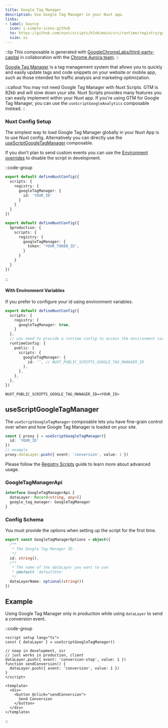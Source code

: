 ```yaml
---
title: Google Tag Manager
description: Use Google Tag Manager in your Nuxt app.
links:
- label: Source
  icon: i-simple-icons-github
  to: https://github.com/nuxt/scripts/blob/main/src/runtime/registry/google-tag-manager.ts
  size: xs
---
```


::tip
This composable is generated with [GoogleChromeLabs/third-party-capital](https://github.com/GoogleChromeLabs/third-party-capital) in collaboration with the [Chrome Aurora team](https://developer.chrome.com/docs/aurora).
::

[Google Tag Manager](https://marketingplatform.google.com/about/tag-manager/) is a tag management system that allows you to quickly and easily update tags and code snippets on your website or mobile app, such as those intended for traffic analysis and marketing optimization.

::callout
You may not need Google Tag Manager with Nuxt Scripts. GTM is 82kb and will slow down your site.
Nuxt Scripts provides many features you can easily
implement within your Nuxt app. If you're using GTM for Google Tag Manager, you can use the `useScriptGoogleAnalytics` composable instead.
::

### Nuxt Config Setup

The simplest way to load Google Tag Manager globally in your Nuxt App is to use Nuxt config. Alternatively you can directly
use the [useScriptGoogleTagManager](#useScriptGoogleTagManager) composable.

If you don't plan to send custom events you can use the [Environment overrides](https://nuxt.com/docs/getting-started/configuration#environment-overrides) to
disable the script in development.

::code-group

```ts [Always enabled]
export default defineNuxtConfig({
  scripts: {
    registry: {
      googleTagManager: {
        id: 'YOUR_ID'
      }
    }
  }
})
```

```ts [Production only]
export default defineNuxtConfig({
  $production: {
    scripts: {
      registry: {
        googleTagManager: {
          token: 'YOUR_TOKEN_ID',
        }
      }
    }
  }
})
```

::

#### With Environment Variables

If you prefer to configure your id using environment variables.

```ts [nuxt.config.ts]
export default defineNuxtConfig({
  scripts: {
    registry: {
      googleTagManager: true,
    }
  },
  // you need to provide a runtime config to access the environment variables
  runtimeConfig: {
    public: {
      scripts: {
        googleTagManager: {
          id: '', // NUXT_PUBLIC_SCRIPTS_GOOGLE_TAG_MANAGER_ID
        },
      },
    },
  },
})
```

```text [.env]
NUXT_PUBLIC_SCRIPTS_GOOGLE_TAG_MANAGER_ID=<YOUR_ID>
```

## useScriptGoogleTagManager

The `useScriptGoogleTagManager` composable lets you have fine-grain control over when and how Google Tag Manager is loaded on your site.

```ts
const { proxy } = useScriptGoogleTagManager({
  id: 'YOUR_ID'
})
// example
proxy.dataLayer.push({ event: 'conversion', value: 1 })
```

Please follow the [Registry Scripts](/docs/guides/registry-scripts) guide to learn more about advanced usage.

### GoogleTagManagerApi

```ts
interface GoogleTagManagerApi {
  dataLayer: Record<string, any>[]
  google_tag_manager: GoogleTagManager
}
```

### Config Schema

You must provide the options when setting up the script for the first time.

```ts
export const GoogleTagManagerOptions = object({
  /**
   * The Google Tag Manager ID.
   */
  id: string(),
  /**
   * The name of the dataLayer you want to use
   * @default 'defaultGtm'
   */
  dataLayerName: optional(string())
})
```

## Example

Using Google Tag Manager only in production while using `dataLayer` to send a conversion event.

::code-group

```vue [ConversionButton.vue]
<script setup lang="ts">
const { dataLayer } = useScriptGoogleTagManager()

// noop in development, ssr
// just works in production, client
dataLayer.push({ event: 'conversion-step', value: 1 })
function sendConversion() {
  dataLayer.push({ event: 'conversion', value: 1 })
}
</script>

<template>
  <div>
    <button @click="sendConversion">
      Send Conversion
    </button>
  </div>
</template>
```


::
